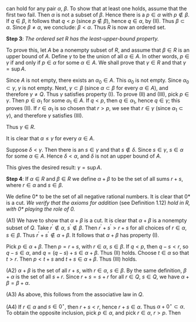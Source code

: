 can hold for any pair $\alpha$, $\beta$. To show that at least one holds, assume that the first two fail. Then $\alpha$ is not a subset of $\beta$. Hence there is a $p\in\alpha$ with $p\notin\beta$. If $q\in\beta$, it follows that $q<p$ (since $p\notin\beta$), hence $q\in\alpha$, by (II). Thus $\beta\subset\alpha$. Since $\beta\neq\alpha$, we conclude: $\beta<\alpha$. Thus $R$ is now an ordered set.

**Step 3**: _The ordered set $R$ has the least-upper-bound property._

To prove this, let $A$ be a nonempty subset of $R$, and assume that $\beta\in R$ is an upper bound of $A$. Define $\gamma$ to be the union of all $\alpha\in A$. In other words, $p\in\gamma$ if and only if $p\in\alpha$ for some $\alpha\in A$. We shall prove that $\gamma\in R$ and that $\gamma=\sup A$.

Since $A$ is not empty, there exists an $\alpha_{0}\in A$. This $\alpha_{0}$ is not empty. Since $\alpha_{0}\subset\gamma$, $\gamma$ is not empty. Next, $\gamma\subset\beta$ (since $\alpha\subset\beta$ for every $\alpha\in A$), and therefore $\gamma\neq Q$. Thus $\gamma$ satisfies property (I). To prove (II) and (III), pick $p\in\gamma$. Then $p\in\alpha_{1}$ for some $\alpha_{1}\in A$. If $q<p$, then $q\in\alpha_{1}$, hence $q\in\gamma$; this proves (II). If $r\in\alpha_{1}$ is so chosen that $r>p$, we see that $r\in\gamma$ (since $\alpha_{1}\subset\gamma$), and therefore $\gamma$ satisfies (III).

Thus $\gamma\in R$.

It is clear that $\alpha\leq\gamma$ for every $\alpha\in A$.

Suppose $\delta<\gamma$. Then there is an $s\in\gamma$ and that $s\notin\delta$. Since $s\in\gamma$, $s\in\alpha$ for some $\alpha\in A$. Hence $\delta<\alpha$, and $\delta$ is not an upper bound of $A$.

This gives the desired result: $\gamma=\sup A$.

**Step 4**: If $\alpha\in R$ and $\beta\in R$ we define $\alpha+\beta$ to be the set of all sums $r+s$, where $r\in\alpha$ and $s\in\beta$.

We define 0* to be the set of all negative rational numbers. It is clear that 0* is a cut. _We verify that the axioms for addition_ (see Definition 1.12) _hold in $R$, with 0* playing the role of $0$._

(A1) We have to show that $\alpha+\beta$ is a cut. It is clear that $\alpha+\beta$ is a nonempty subset of $Q$. Take $r^{\prime}\notin\alpha$, $s^{\prime}\notin\beta$. Then $r^{\prime}+s^{\prime}>r+s$ for all choices of $r\in\alpha$, $s\in\beta$. Thus $r^{\prime}+s^{\prime}\notin\alpha+\beta$. It follows that $\alpha+\beta$ has property (I).

Pick $p\in\alpha+\beta$. Then $p=r+s$, with $r\in\alpha$, $s\in\beta$. If $q<p$, then $q-s<r$, so $q-s\in\alpha$, and $q=(q-s)+s\in\alpha+\beta$. Thus (II) holds. Choose $t\in\alpha$ so that $t>r$. Then $p<t+s$ and $t+s\in\alpha+\beta$. Thus (III) holds.

(A2) $\alpha+\beta$ is the set of all $r+s$, with $r\in\alpha$, $s\in\beta$. By the same definition, $\beta+\alpha$ is the set of all $s+r$. Since $r+s=s+r$ for all $r\in Q$, $s\in Q$, we have $\alpha+\beta=\beta+\alpha$.

(A3) As above, this follows from the associative law in $Q$.

(A4) If $r\in\alpha$ and $s\in 0^{\star}$, then $r+s<r$, hence $r+s\in\alpha$. Thus $\alpha+0^{\star}\subset\alpha$. To obtain the opposite inclusion, pick $p\in\alpha$, and pick $r\in\alpha$, $r>p$. Then